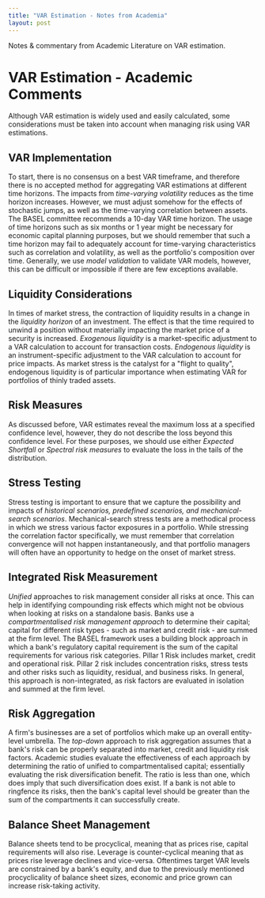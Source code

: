 ```yaml
---
title: "VAR Estimation - Notes from Academia"
layout: post
---
```

Notes & commentary from Academic Literature on VAR estimation. 

# VAR Estimation - Academic Comments
Although VAR estimation is widely used and easily calculated, some considerations must be taken into account when managing risk using VAR estimations.

## VAR Implementation 
To start, there is no consensus on a best VAR timeframe, and therefore there is no accepted method for aggregating VAR estimations at different time horizons. The impacts from *time-varying volatility* reduces as the time horizon increases. However, we must adjust somehow for the effects of stochastic jumps, as well as the time-varying correlation between assets. The BASEL committee recommends a 10-day VAR time horizon. The usage of time horizons such as six months or 1 year might be necessary for economic capital planning purposes, but we should remember that such a time horizon may fail to adequately account for time-varying characteristics such as correlation and volatility, as well as the portfolio's composition over time. Generally, we use *model validation* to validate VAR models, however, this can be difficult or impossible if there are few exceptions available. 

## Liquidity Considerations
In times of market stress, the contraction of liquidity results in a change in the *liquidity horizon* of an investment. The effect is that the time required to unwind a position without materially impacting the market price of a security is increased. *Exogenous liquidity* is a market-specific adjustment to a VAR calculation to account for transaction costs. *Endogenous liquidity* is an instrument-specific adjustment to the VAR calculation to account for price impacts. As market stress is the catalyst for a "flight to quality", endogenous liquidity is of particular importance when estimating VAR for portfolios of thinly traded assets. 

## Risk Measures
As discussed before, VAR estimates reveal the maximum loss at a specified confidence level, however, they do not describe the loss beyond this confidence level. For these purposes, we should use either *Expected Shortfall* or *Spectral risk measures* to evaluate the loss in the tails of the distribution.

## Stress Testing
Stress testing is important to ensure that we capture the possibility and impacts of *historical scenarios, predefined scenarios, and mechanical-search scenarios*. Mechanical-search stress tests are a methodical process in which we stress various factor exposures in a portfolio. While stressing the correlation factor specifically, we must remember that correlation convergence will not happen instantaneously, and that portfolio managers will often have an opportunity to hedge on the onset of market stress.

## Integrated Risk Measurement
*Unified* approaches to risk management consider all risks at once. This can help in identifying compounding risk effects which might not be obvious when looking at risks on a standalone basis. Banks use a *compartmentalised risk management approach* to determine their capital; capital for different risk types - such as market and credit risk - are summed at the firm level. The BASEL framework uses a building block approach in which a bank's regulatory capital requirement is the sum of the capital requirements for various risk categories. Pillar 1 Risk includes market, credit and operational risk. Pillar 2 risk includes concentration risks, stress tests and other risks such as liquidity, residual, and business risks. In general, this approach is non-integrated, as risk factors are evaluated in isolation and summed at the firm level.

## Risk Aggregation
A firm's businesses are a set of portfolios which make up an overall entity-level umbrella. The *top-down* approach to risk aggregation assumes that a bank's risk can be properly separated into market, credit and liquidity risk factors. Academic studies evaluate the effectiveness of each approach by determining the ratio of unified to compartmentalised capital; essentially evaluating the risk diversification benefit. The ratio is less than one, which does imply that such diversification does exist. If a bank is not able to ringfence its risks, then the bank's capital level should be greater than the sum of the compartments it can successfully create.

## Balance Sheet Management
Balance sheets tend to be procyclical, meaning that as prices rise, capital requirements will also rise. Leverage is counter-cyclical meaning that as prices rise leverage declines and vice-versa. Oftentimes target VAR levels are constrained by a bank's equity, and due to the previously mentioned procyclicality of balance sheet sizes, economic and price grown can increase risk-taking activity.  
